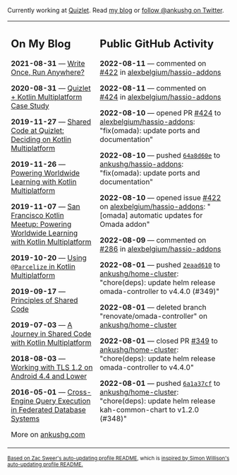 Currently working at [Quizlet](https://quizlet.com/). Read [my blog](https://ankushg.com/) or [follow @ankushg on Twitter](https://twitter.com/ankushg).

<table><tr><td valign="top" width="40%">

## On My Blog
<!-- blog starts -->
**2021-08-31** — [Write Once, Run Anywhere?](https://ankushg.com/posts/write-once-run-anywhere-increment/)

**2020-08-31** — [Quizlet + Kotlin Multiplatform Case Study](https://ankushg.com/posts/quizlet-kotlin-multiplatform-case-study/)

**2019-11-27** — [Shared Code at Quizlet: Deciding on Kotlin Multiplatform](https://ankushg.com/posts/shared-code-kotlin-multiplatform/)

**2019-11-26** — [Powering Worldwide Learning with Kotlin Multiplatform](https://ankushg.com/speaking/droidcon-sf-2019)

**2019-11-07** — [San Francisco Kotlin Meetup: Powering Worldwide Learning with Kotlin Multiplatform](https://ankushg.com/speaking/sf-kotlin-meetup-2019)

**2019-10-20** — [Using `@Parcelize` in Kotlin Multiplatform](https://ankushg.com/posts/multiplatform-parcelize/)

**2019-09-17** — [Principles of Shared Code](https://ankushg.com/speaking/denver-startup-week-2019)

**2019-07-03** — [A Journey in Shared Code with Kotlin Multiplatform](https://ankushg.com/speaking/droidcon-berlin-2019)

**2018-08-03** — [Working with TLS 1.2 on Android 4.4 and Lower](https://ankushg.com/posts/tls-1.2-on-android/)

**2016-05-01** — [Cross-Engine Query Execution in Federated Database Systems](https://ankushg.com/projects/thesis)
<!-- blog ends -->
More on [ankushg.com](https://ankushg.com/)
</td><td valign="top" width="60%">

## Public GitHub Activity
<!-- githubActivity starts -->
**2022-08-11** — commented on [#422](https://github.com/alexbelgium/hassio-addons/issues/422#issuecomment-1212545967) in [alexbelgium/hassio-addons](https://api.github.com/repos/alexbelgium/hassio-addons)

**2022-08-11** — commented on [#424](https://github.com/alexbelgium/hassio-addons/pull/424#issuecomment-1212354120) in [alexbelgium/hassio-addons](https://api.github.com/repos/alexbelgium/hassio-addons)

**2022-08-10** — opened PR [#424](https://github.com/alexbelgium/hassio-addons/pull/424) to [alexbelgium/hassio-addons](https://api.github.com/repos/alexbelgium/hassio-addons): "fix(omada): update ports and documentation"

**2022-08-10** — pushed [`64a8d60e`](https://github.com/ankushg/hassio-addons/commit/64a8d60ef374c2016d3089060c0d318f6a57f13f) to [ankushg/hassio-addons](https://api.github.com/repos/ankushg/hassio-addons): "fix(omada): update ports and documentation"

**2022-08-10** — opened issue [#422](https://github.com/alexbelgium/hassio-addons/issues/422) on [alexbelgium/hassio-addons](https://api.github.com/repos/alexbelgium/hassio-addons): "[omada] automatic updates for Omada addon"

**2022-08-09** — commented on [#286](https://github.com/alexbelgium/hassio-addons/issues/286#issuecomment-1209607668) in [alexbelgium/hassio-addons](https://api.github.com/repos/alexbelgium/hassio-addons)

**2022-08-01** — pushed [`2eaad610`](https://github.com/ankushg/home-cluster/commit/2eaad61022c1dc26735da0fab52a30c835ad1945) to [ankushg/home-cluster](https://api.github.com/repos/ankushg/home-cluster): "chore(deps): update helm release omada-controller to v4.4.0 (#349)"

**2022-08-01** — deleted branch "renovate/omada-controller" on [ankushg/home-cluster](https://api.github.com/repos/ankushg/home-cluster)

**2022-08-01** — closed PR [#349](https://github.com/ankushg/home-cluster/pull/349) to [ankushg/home-cluster](https://api.github.com/repos/ankushg/home-cluster): "chore(deps): update helm release omada-controller to v4.4.0"

**2022-08-01** — pushed [`6a1a37cf`](https://github.com/ankushg/home-cluster/commit/6a1a37cf8444237d1519f027cfc41c06112077ae) to [ankushg/home-cluster](https://api.github.com/repos/ankushg/home-cluster): "chore(deps): update helm release kah-common-chart to v1.2.0 (#348)"
<!-- githubActivity ends -->
</td></tr></table>

<sub><a href="https://github.com/ZacSweers/ZacSweers">Based on Zac Sweer's auto-updating profile README</a>, which is <a href="https://simonwillison.net/2020/Jul/10/self-updating-profile-readme/">inspired by Simon Willison's auto-updating profile README.</a></sub>